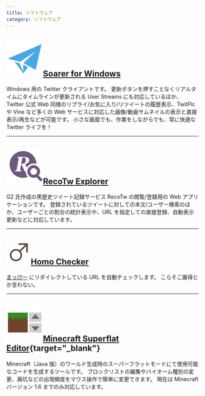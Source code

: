 ```yaml
---
title: ソフトウェア
category: ソフトウェア
---
```

## [![](../media/soarer_icon.png)Soarer for Windows](/softwares/soarer/)

Windows 用の Twitter クライアントです。
更新ボタンを押すことなくリアルタイムにタイムラインが更新される User Streams にも対応しているほか、Twitter 公式 Web 同様のリプライ/お気に入り/リツイートの履歴表示、TwitPic や Vine など多くの Web サービスに対応した画像/動画サムネイルの表示と直接表示/再生などが可能です。
小さな画面でも、作業をしながらでも、常に快適な Twitter ライフを！

---

## [![](../media/recotw_icon.png)RecoTw Explorer](https://recotw.chitoku.jp)

G2 氏作成の黒歴史ツイート記録サービス RecoTw の閲覧/登録用の Web アプリケーションです。
登録されているツイートに対しての本文/ユーザー検索のほか、ユーザーごとの割合の統計表示や、URL を指定しての直接登録、自動表示更新などに対応しています。

---

## [![](../media/homo_icon.png)Homo Checker](https://homo.chitoku.jp:4545)

[まっぴー](https://twitter.com/mpyw) にリダイレクトしている URL を自動チェックします。
こらそこ誰得とか言わない。

---

## [![](../media/minecraft_icon.png)Minecraft Superflat Editor](/softwares/superflat/){target="_blank"}

Minecraft（Java 版）のワールド生成時のスーパーフラットモードにて使用可能なコードを生成するツールです。
ブロックリストの編集やバイオーム種別の変更、廃坑などの出現頻度をマウス操作で簡単に変更できます。
現在は Minecraft バージョン 1.6 までのみ対応しています。
